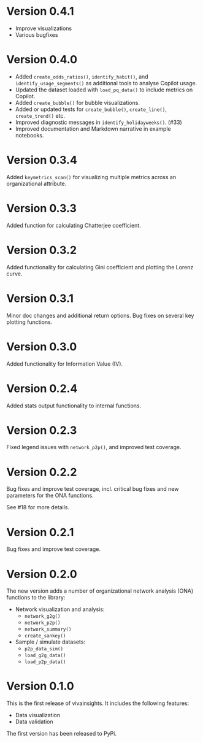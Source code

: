 # Version 0.4.1

- Improve visualizations
- Various bugfixes


# Version 0.4.0

- Added `create_odds_ratios()`, `identify_habit()`, and `identify_usage_segments()` as additional tools to analyse Copilot usage.
- Updated the dataset loaded with `load_pq_data()` to include metrics on Copilot.
- Added `create_bubble()` for bubble visualizations.
- Added or updated tests for `create_bubble()`, `create_line()`, `create_trend()` etc. 
- Improved diagnostic messages in `identify_holidayweeks()`. (#33)
- Improved documentation and Markdown narrative in example notebooks.

# Version 0.3.4

Added `keymetrics_scan()` for visualizing multiple metrics across an organizational attribute.

# Version 0.3.3

Added function for calculating Chatterjee coefficient.

# Version 0.3.2

Added functionality for calculating Gini coefficient and plotting the Lorenz curve.

# Version 0.3.1

Minor doc changes and additional return options. 
Bug fixes on several key plotting functions.

# Version 0.3.0

Added functionality for Information Value (IV).

# Version 0.2.4

Added stats output functionality to internal functions.

# Version 0.2.3

Fixed legend issues with `network_p2p()`, and improved test coverage. 

# Version 0.2.2

Bug fixes and improve test coverage, incl. critical bug fixes and new parameters for the ONA functions. 

See #18 for more details.

# Version 0.2.1

Bug fixes and improve test coverage.

# Version 0.2.0

The new version adds a number of organizational network analysis (ONA) functions to the library: 

- Network visualization and analysis:
    - `network_g2g()`
    - `network_p2p()`
    - `network_summary()`
    - `create_sankey()`
- Sample / simulate datasets: 
    - `p2p_data_sim()`
    - `load_g2g_data()`
    - `load_p2p_data()`

# Version 0.1.0

This is the first release of vivainsights. It includes the following features:

- Data visualization
- Data validation

The first version has been released to PyPi.